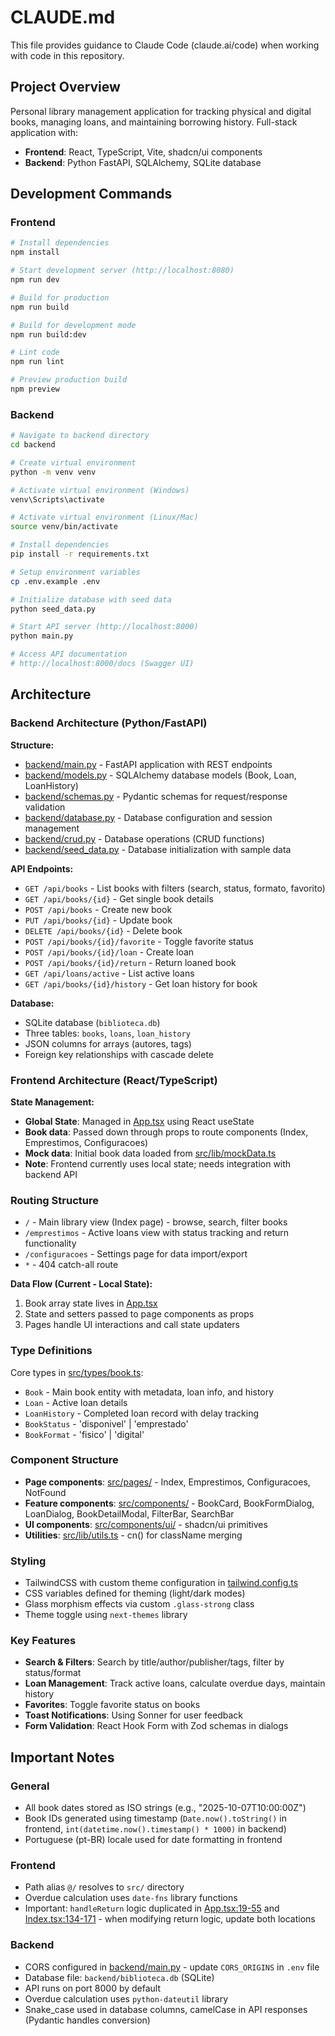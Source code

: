 # CLAUDE.md

This file provides guidance to Claude Code (claude.ai/code) when working with code in this repository.

## Project Overview

Personal library management application for tracking physical and digital books, managing loans, and maintaining borrowing history. Full-stack application with:
- **Frontend**: React, TypeScript, Vite, shadcn/ui components
- **Backend**: Python FastAPI, SQLAlchemy, SQLite database

## Development Commands

### Frontend
```bash
# Install dependencies
npm install

# Start development server (http://localhost:8080)
npm run dev

# Build for production
npm run build

# Build for development mode
npm run build:dev

# Lint code
npm run lint

# Preview production build
npm preview
```

### Backend
```bash
# Navigate to backend directory
cd backend

# Create virtual environment
python -m venv venv

# Activate virtual environment (Windows)
venv\Scripts\activate

# Activate virtual environment (Linux/Mac)
source venv/bin/activate

# Install dependencies
pip install -r requirements.txt

# Setup environment variables
cp .env.example .env

# Initialize database with seed data
python seed_data.py

# Start API server (http://localhost:8000)
python main.py

# Access API documentation
# http://localhost:8000/docs (Swagger UI)
```

## Architecture

### Backend Architecture (Python/FastAPI)

**Structure:**
- [backend/main.py](backend/main.py) - FastAPI application with REST endpoints
- [backend/models.py](backend/models.py) - SQLAlchemy database models (Book, Loan, LoanHistory)
- [backend/schemas.py](backend/schemas.py) - Pydantic schemas for request/response validation
- [backend/database.py](backend/database.py) - Database configuration and session management
- [backend/crud.py](backend/crud.py) - Database operations (CRUD functions)
- [backend/seed_data.py](backend/seed_data.py) - Database initialization with sample data

**API Endpoints:**
- `GET /api/books` - List books with filters (search, status, formato, favorito)
- `GET /api/books/{id}` - Get single book details
- `POST /api/books` - Create new book
- `PUT /api/books/{id}` - Update book
- `DELETE /api/books/{id}` - Delete book
- `POST /api/books/{id}/favorite` - Toggle favorite status
- `POST /api/books/{id}/loan` - Create loan
- `POST /api/books/{id}/return` - Return loaned book
- `GET /api/loans/active` - List active loans
- `GET /api/books/{id}/history` - Get loan history for book

**Database:**
- SQLite database (`biblioteca.db`)
- Three tables: `books`, `loans`, `loan_history`
- JSON columns for arrays (autores, tags)
- Foreign key relationships with cascade delete

### Frontend Architecture (React/TypeScript)

**State Management:**
- **Global State**: Managed in [App.tsx](src/App.tsx) using React useState
- **Book data**: Passed down through props to route components (Index, Emprestimos, Configuracoes)
- **Mock data**: Initial book data loaded from [src/lib/mockData.ts](src/lib/mockData.ts)
- **Note**: Frontend currently uses local state; needs integration with backend API

### Routing Structure
- `/` - Main library view (Index page) - browse, search, filter books
- `/emprestimos` - Active loans view with status tracking and return functionality
- `/configuracoes` - Settings page for data import/export
- `*` - 404 catch-all route

**Data Flow (Current - Local State):**
1. Book array state lives in [App.tsx](src/App.tsx)
2. State and setters passed to page components as props
3. Pages handle UI interactions and call state updaters

### Type Definitions
Core types in [src/types/book.ts](src/types/book.ts):
- `Book` - Main book entity with metadata, loan info, and history
- `Loan` - Active loan details
- `LoanHistory` - Completed loan record with delay tracking
- `BookStatus` - 'disponivel' | 'emprestado'
- `BookFormat` - 'fisico' | 'digital'

### Component Structure
- **Page components**: [src/pages/](src/pages/) - Index, Emprestimos, Configuracoes, NotFound
- **Feature components**: [src/components/](src/components/) - BookCard, BookFormDialog, LoanDialog, BookDetailModal, FilterBar, SearchBar
- **UI components**: [src/components/ui/](src/components/ui/) - shadcn/ui primitives
- **Utilities**: [src/lib/utils.ts](src/lib/utils.ts) - cn() for className merging

### Styling
- TailwindCSS with custom theme configuration in [tailwind.config.ts](tailwind.config.ts)
- CSS variables defined for theming (light/dark modes)
- Glass morphism effects via custom `.glass-strong` class
- Theme toggle using `next-themes` library

### Key Features
- **Search & Filters**: Search by title/author/publisher/tags, filter by status/format
- **Loan Management**: Track active loans, calculate overdue days, maintain history
- **Favorites**: Toggle favorite status on books
- **Toast Notifications**: Using Sonner for user feedback
- **Form Validation**: React Hook Form with Zod schemas in dialogs

## Important Notes

### General
- All book dates stored as ISO strings (e.g., "2025-10-07T10:00:00Z")
- Book IDs generated using timestamp (`Date.now().toString()` in frontend, `int(datetime.now().timestamp() * 1000)` in backend)
- Portuguese (pt-BR) locale used for date formatting in frontend

### Frontend
- Path alias `@/` resolves to `src/` directory
- Overdue calculation uses `date-fns` library functions
- Important: `handleReturn` logic duplicated in [App.tsx:19-55](src/App.tsx#L19) and [Index.tsx:134-171](src/pages/Index.tsx#L134) - when modifying return logic, update both locations

### Backend
- CORS configured in [backend/main.py](backend/main.py) - update `CORS_ORIGINS` in `.env` file
- Database file: `backend/biblioteca.db` (SQLite)
- API runs on port 8000 by default
- Overdue calculation uses `python-dateutil` library
- Snake_case used in database columns, camelCase in API responses (Pydantic handles conversion)

